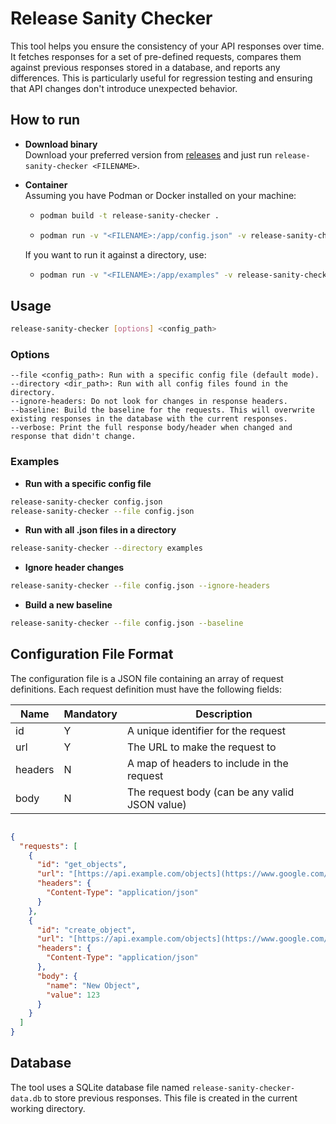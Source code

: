 # Release Sanity Checker

This tool helps you ensure the consistency of your API responses over time. It fetches responses for a set of pre-defined requests, compares them against previous responses stored in a database, and reports any differences.  This is particularly useful for regression testing and ensuring that API changes don't introduce unexpected behavior.

## How to run

- **Download binary**  
Download your preferred version from [releases](https://github.com/drew458/release-sanity-checker/releases) and just run `release-sanity-checker <FILENAME>`.

- **Container**  
Assuming you have Podman or Docker installed on your machine:
    - ```bash
      podman build -t release-sanity-checker .
      ```
    - ```bash
      podman run -v "<FILENAME>:/app/config.json" -v release-sanity-checker /app/config.json
      ```
    
    If you want to run it against a directory, use:  
    - ```bash
      podman run -v "<FILENAME>:/app/examples" -v release-sanity-checker --directory /app/examples
      ```
 
## Usage

```bash
release-sanity-checker [options] <config_path>
```

### Options

    --file <config_path>: Run with a specific config file (default mode).
    --directory <dir_path>: Run with all config files found in the directory.
    --ignore-headers: Do not look for changes in response headers.
    --baseline: Build the baseline for the requests. This will overwrite existing responses in the database with the current responses.
    --verbose: Print the full response body/header when changed and response that didn't change.

### Examples

- **Run with a specific config file**

```bash
release-sanity-checker config.json
release-sanity-checker --file config.json
```

- **Run with all .json files in a directory**

```bash
release-sanity-checker --directory examples
```

- **Ignore header changes**

```bash
release-sanity-checker --file config.json --ignore-headers
```

- **Build a new baseline**

```bash
release-sanity-checker --file config.json --baseline
```

## Configuration File Format

The configuration file is a JSON file containing an array of request definitions. Each request definition must have the following fields:

| Name | Mandatory | Description | 
|---|---|---|
| id | Y | A unique identifier for the request |
| url | Y | The URL to make the request to |
| headers | N | A map of headers to include in the request |
| body | N | The request body (can be any valid JSON value) |

```JSON

{
  "requests": [
    {
      "id": "get_objects",
      "url": "[https://api.example.com/objects](https://www.google.com/search?q=https://api.example.com/objects)",
      "headers": {
        "Content-Type": "application/json"
      }
    },
    {
      "id": "create_object",
      "url": "[https://api.example.com/objects](https://www.google.com/search?q=https://api.example.com/objects)",
      "headers": {
        "Content-Type": "application/json"
      },
      "body": {
        "name": "New Object",
        "value": 123
      }
    }
  ]
}
```

## Database

The tool uses a SQLite database file named `release-sanity-checker-data.db` to store previous responses. This file is created in the current working directory.
